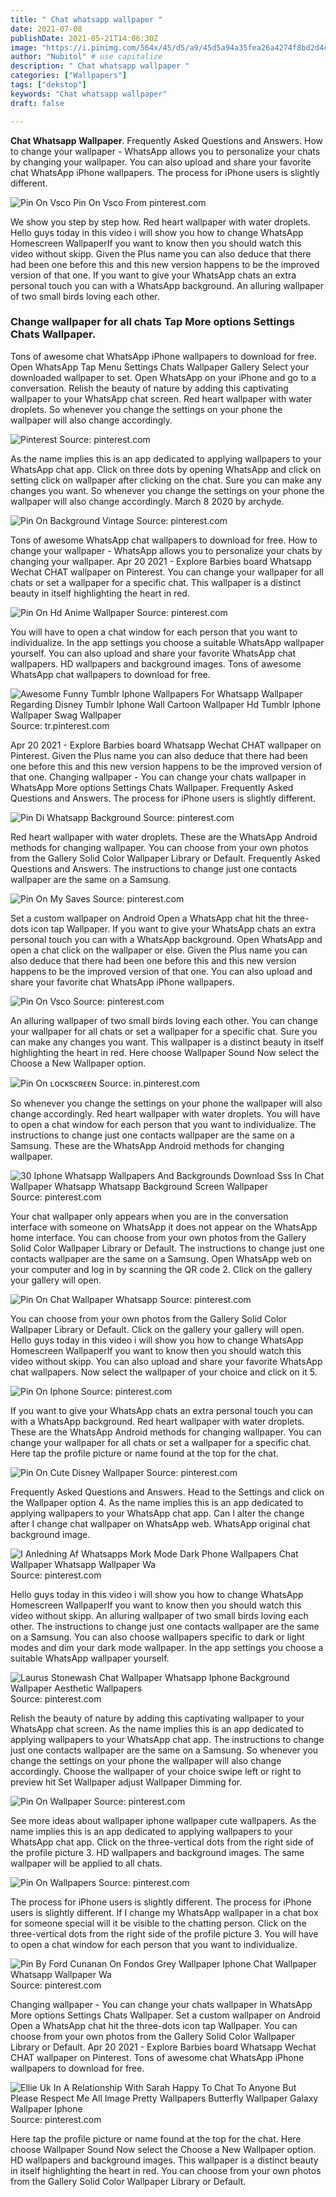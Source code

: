 ```yaml
---
title: " Chat whatsapp wallpaper "
date: 2021-07-08
publishDate: 2021-05-21T14:06:30Z
image: "https://i.pinimg.com/564x/45/d5/a9/45d5a94a35fea26a4274f8bd2d4c6a89.jpg"
author: "Nubitol" # use capitalize
description: " Chat whatsapp wallpaper "
categories: ["Wallpapers"]
tags: ["dekstop"]
keywords: "Chat whatsapp wallpaper"
draft: false

---
```



**Chat Whatsapp Wallpaper**. Frequently Asked Questions and Answers. How to change your wallpaper - WhatsApp allows you to personalize your chats by changing your wallpaper. You can also upload and share your favorite chat WhatsApp iPhone wallpapers. The process for iPhone users is slightly different.

![Pin On Vsco](https://i.pinimg.com/474x/79/14/db/7914dbf2d9b4177eb2a74997e908a634.jpg "Pin On Vsco")
Pin On Vsco From pinterest.com


We show you step by step how. Red heart wallpaper with water droplets. Hello guys today in this video i will show you how to change WhatsApp Homescreen WallpaperIf you want to know then you should watch this video without skipp. Given the Plus name you can also deduce that there had been one before this and this new version happens to be the improved version of that one. If you want to give your WhatsApp chats an extra personal touch you can with a WhatsApp background. An alluring wallpaper of two small birds loving each other.

### Change wallpaper for all chats Tap More options Settings Chats Wallpaper.

Tons of awesome chat WhatsApp iPhone wallpapers to download for free. Open WhatsApp Tap Menu Settings Chats Wallpaper Gallery Select your downloaded wallpaper to set. Open WhatsApp on your iPhone and go to a conversation. Relish the beauty of nature by adding this captivating wallpaper to your WhatsApp chat screen. Red heart wallpaper with water droplets. So whenever you change the settings on your phone the wallpaper will also change accordingly.


![Pinterest](https://i.pinimg.com/564x/5e/54/96/5e54968e09aa687f142c6ee18cda213a.jpg "Pinterest")
Source: pinterest.com

As the name implies this is an app dedicated to applying wallpapers to your WhatsApp chat app. Click on three dots by opening WhatsApp and click on setting click on wallpaper after clicking on the chat. Sure you can make any changes you want. So whenever you change the settings on your phone the wallpaper will also change accordingly. March 8 2020 by archyde.

![Pin On Background Vintage](https://i.pinimg.com/736x/b9/70/25/b97025f31a71f1a3e85b7bc541c4c0a3.jpg "Pin On Background Vintage")
Source: pinterest.com

Tons of awesome WhatsApp chat wallpapers to download for free. How to change your wallpaper - WhatsApp allows you to personalize your chats by changing your wallpaper. Apr 20 2021 - Explore Barbies board Whatsapp Wechat CHAT wallpaper on Pinterest. You can change your wallpaper for all chats or set a wallpaper for a specific chat. This wallpaper is a distinct beauty in itself highlighting the heart in red.

![Pin On Hd Anime Wallpaper](https://i.pinimg.com/originals/8b/58/5f/8b585fb4a5c9fedbb899cfb0cf0331a7.jpg "Pin On Hd Anime Wallpaper")
Source: pinterest.com

You will have to open a chat window for each person that you want to individualize. In the app settings you choose a suitable WhatsApp wallpaper yourself. You can also upload and share your favorite WhatsApp chat wallpapers. HD wallpapers and background images. Tons of awesome WhatsApp chat wallpapers to download for free.

![Awesome Funny Tumblr Iphone Wallpapers For Whatsapp Wallpaper Regarding Disney Tumblr Iphone Wall Cartoon Wallpaper Hd Tumblr Iphone Wallpaper Swag Wallpaper](https://i.pinimg.com/736x/11/1a/8a/111a8a98d1d9fa154bbe201d758ce7b5.jpg "Awesome Funny Tumblr Iphone Wallpapers For Whatsapp Wallpaper Regarding Disney Tumblr Iphone Wall Cartoon Wallpaper Hd Tumblr Iphone Wallpaper Swag Wallpaper")
Source: tr.pinterest.com

Apr 20 2021 - Explore Barbies board Whatsapp Wechat CHAT wallpaper on Pinterest. Given the Plus name you can also deduce that there had been one before this and this new version happens to be the improved version of that one. Changing wallpaper - You can change your chats wallpaper in WhatsApp More options Settings Chats Wallpaper. Frequently Asked Questions and Answers. The process for iPhone users is slightly different.

![Pin Di Whatsapp Background](https://i.pinimg.com/originals/79/5c/ab/795cabc4647f73b365e2e6eabd0f34dc.png "Pin Di Whatsapp Background")
Source: pinterest.com

Red heart wallpaper with water droplets. These are the WhatsApp Android methods for changing wallpaper. You can choose from your own photos from the Gallery Solid Color Wallpaper Library or Default. Frequently Asked Questions and Answers. The instructions to change just one contacts wallpaper are the same on a Samsung.

![Pin On My Saves](https://i.pinimg.com/originals/4c/16/74/4c1674dab80c03bf57d5a14df79deb62.jpg "Pin On My Saves")
Source: pinterest.com

Set a custom wallpaper on Android Open a WhatsApp chat hit the three-dots icon tap Wallpaper. If you want to give your WhatsApp chats an extra personal touch you can with a WhatsApp background. Open WhatsApp and open a chat click on the wallpaper or else. Given the Plus name you can also deduce that there had been one before this and this new version happens to be the improved version of that one. You can also upload and share your favorite chat WhatsApp iPhone wallpapers.

![Pin On Vsco](https://i.pinimg.com/474x/79/14/db/7914dbf2d9b4177eb2a74997e908a634.jpg "Pin On Vsco")
Source: pinterest.com

An alluring wallpaper of two small birds loving each other. You can change your wallpaper for all chats or set a wallpaper for a specific chat. Sure you can make any changes you want. This wallpaper is a distinct beauty in itself highlighting the heart in red. Here choose Wallpaper Sound Now select the Choose a New Wallpaper option.

![Pin On ʟᴏᴄᴋsᴄʀᴇᴇɴ](https://i.pinimg.com/originals/48/e2/0c/48e20cdcebef449aea8dc89a668c89e3.png "Pin On ʟᴏᴄᴋsᴄʀᴇᴇɴ")
Source: in.pinterest.com

So whenever you change the settings on your phone the wallpaper will also change accordingly. Red heart wallpaper with water droplets. You will have to open a chat window for each person that you want to individualize. The instructions to change just one contacts wallpaper are the same on a Samsung. These are the WhatsApp Android methods for changing wallpaper.

![30 Iphone Whatsapp Wallpapers And Backgrounds Download Sss In Chat Wallpaper Whatsapp Whatsapp Background Screen Wallpaper](https://i.pinimg.com/736x/b4/28/34/b42834f2fa9085dc20c73be36e7d4123.jpg "30 Iphone Whatsapp Wallpapers And Backgrounds Download Sss In Chat Wallpaper Whatsapp Whatsapp Background Screen Wallpaper")
Source: pinterest.com

Your chat wallpaper only appears when you are in the conversation interface with someone on WhatsApp it does not appear on the WhatsApp home interface. You can choose from your own photos from the Gallery Solid Color Wallpaper Library or Default. The instructions to change just one contacts wallpaper are the same on a Samsung. Open WhatsApp web on your computer and log in by scanning the QR code 2. Click on the gallery your gallery will open.

![Pin On Chat Wallpaper Whatsapp](https://i.pinimg.com/564x/fd/d0/7c/fdd07c9baf921accea8f87859df232a1.jpg "Pin On Chat Wallpaper Whatsapp")
Source: pinterest.com

You can choose from your own photos from the Gallery Solid Color Wallpaper Library or Default. Click on the gallery your gallery will open. Hello guys today in this video i will show you how to change WhatsApp Homescreen WallpaperIf you want to know then you should watch this video without skipp. You can also upload and share your favorite WhatsApp chat wallpapers. Now select the wallpaper of your choice and click on it 5.

![Pin On Iphone](https://i.pinimg.com/originals/9b/55/3b/9b553bb624be755b8140b4f5d29041cc.jpg "Pin On Iphone")
Source: pinterest.com

If you want to give your WhatsApp chats an extra personal touch you can with a WhatsApp background. Red heart wallpaper with water droplets. These are the WhatsApp Android methods for changing wallpaper. You can change your wallpaper for all chats or set a wallpaper for a specific chat. Here tap the profile picture or name found at the top for the chat.

![Pin On Cute Disney Wallpaper](https://i.pinimg.com/474x/8f/b4/59/8fb4595307a2ad198fff92899d69ccb7.jpg "Pin On Cute Disney Wallpaper")
Source: pinterest.com

Frequently Asked Questions and Answers. Head to the Settings and click on the Wallpaper option 4. As the name implies this is an app dedicated to applying wallpapers to your WhatsApp chat app. Can I alter the change after I change chat wallpaper on WhatsApp web. WhatsApp original chat background image.

![I Anledning Af Whatsapps Mork Mode Dark Phone Wallpapers Chat Wallpaper Whatsapp Wallpaper Wa](https://i.pinimg.com/originals/58/c3/33/58c33377dfcbb3022493dec49d098b02.jpg "I Anledning Af Whatsapps Mork Mode Dark Phone Wallpapers Chat Wallpaper Whatsapp Wallpaper Wa")
Source: pinterest.com

Hello guys today in this video i will show you how to change WhatsApp Homescreen WallpaperIf you want to know then you should watch this video without skipp. An alluring wallpaper of two small birds loving each other. The instructions to change just one contacts wallpaper are the same on a Samsung. You can also choose wallpapers specific to dark or light modes and dim your dark mode wallpaper. In the app settings you choose a suitable WhatsApp wallpaper yourself.

![Laurus Stonewash Chat Wallpaper Whatsapp Iphone Background Wallpaper Aesthetic Wallpapers](https://i.pinimg.com/originals/b3/08/57/b3085704ee3a26be33b9dfb01cdbfc9f.jpg "Laurus Stonewash Chat Wallpaper Whatsapp Iphone Background Wallpaper Aesthetic Wallpapers")
Source: pinterest.com

Relish the beauty of nature by adding this captivating wallpaper to your WhatsApp chat screen. As the name implies this is an app dedicated to applying wallpapers to your WhatsApp chat app. The instructions to change just one contacts wallpaper are the same on a Samsung. So whenever you change the settings on your phone the wallpaper will also change accordingly. Choose the wallpaper of your choice swipe left or right to preview hit Set Wallpaper adjust Wallpaper Dimming for.

![Pin On Wallpaper](https://i.pinimg.com/originals/74/77/44/747744c890164a994c4a834f7b9a4ff6.jpg "Pin On Wallpaper")
Source: pinterest.com

See more ideas about wallpaper iphone wallpaper cute wallpapers. As the name implies this is an app dedicated to applying wallpapers to your WhatsApp chat app. Click on the three-vertical dots from the right side of the profile picture 3. HD wallpapers and background images. The same wallpaper will be applied to all chats.

![Pin On Wallpapers](https://i.pinimg.com/originals/93/16/86/93168696fa839fe0233ceda3952b14c7.jpg "Pin On Wallpapers")
Source: pinterest.com

The process for iPhone users is slightly different. The process for iPhone users is slightly different. If I change my WhatsApp wallpaper in a chat box for someone special will it be visible to the chatting person. Click on the three-vertical dots from the right side of the profile picture 3. You will have to open a chat window for each person that you want to individualize.

![Pin By Ford Cunanan On Fondos Grey Wallpaper Iphone Chat Wallpaper Whatsapp Wallpaper Wa](https://i.pinimg.com/originals/45/ce/c7/45cec757faf8d07318cc829dcf21c697.jpg "Pin By Ford Cunanan On Fondos Grey Wallpaper Iphone Chat Wallpaper Whatsapp Wallpaper Wa")
Source: pinterest.com

Changing wallpaper - You can change your chats wallpaper in WhatsApp More options Settings Chats Wallpaper. Set a custom wallpaper on Android Open a WhatsApp chat hit the three-dots icon tap Wallpaper. You can choose from your own photos from the Gallery Solid Color Wallpaper Library or Default. Apr 20 2021 - Explore Barbies board Whatsapp Wechat CHAT wallpaper on Pinterest. Tons of awesome chat WhatsApp iPhone wallpapers to download for free.

![Ellie Uk In A Relationship With Sarah Happy To Chat To Anyone But Please Respect Me All Image Pretty Wallpapers Butterfly Wallpaper Galaxy Wallpaper Iphone](https://i.pinimg.com/564x/45/d5/a9/45d5a94a35fea26a4274f8bd2d4c6a89.jpg "Ellie Uk In A Relationship With Sarah Happy To Chat To Anyone But Please Respect Me All Image Pretty Wallpapers Butterfly Wallpaper Galaxy Wallpaper Iphone")
Source: pinterest.com

Here tap the profile picture or name found at the top for the chat. Here choose Wallpaper Sound Now select the Choose a New Wallpaper option. HD wallpapers and background images. This wallpaper is a distinct beauty in itself highlighting the heart in red. You can choose from your own photos from the Gallery Solid Color Wallpaper Library or Default.

